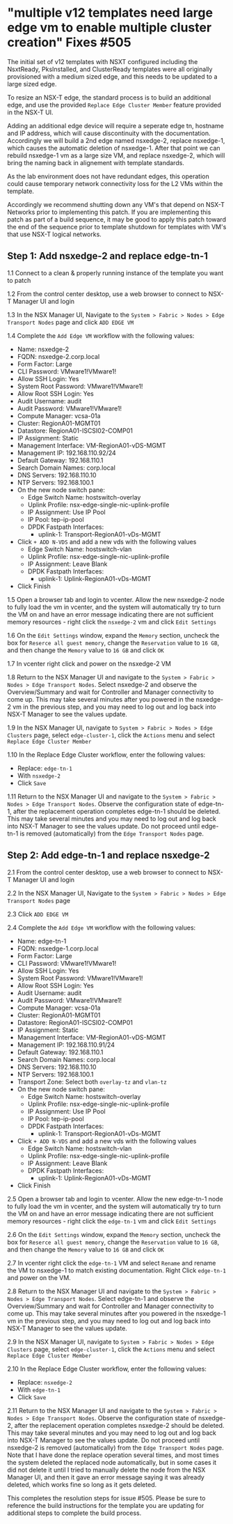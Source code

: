 # "multiple v12 templates need large edge vm to enable multiple cluster creation" Fixes #505 

The initial set of v12 templates with NSXT configured including the NsxtReady, PksInstalled, and ClusterReady templates were all originally provisioned with a medium sized edge, and this needs to be updated to a large sized edge. 

To resize an NSX-T edge, the standard process is to build an additional edge, and use the provided `Replace Edge Cluster Member` feature provided in the NSX-T UI. 

Adding an additional edge device will require a seperate edge tn, hostname and IP address, which will cause discontinuity with the documentation. Accordingly we will build a 2nd edge named nsxedge-2, replace nsxedge-1, which causes the automatic deletion of nsxedge-1. After that point we can rebuild nsxedge-1 vm as a large size VM, and replace nsxedge-2, which will bring the naming back in alignement with template standards. 

As the lab environment does not have redundant edges, this operation could cause temporary network connectivity loss for the L2 VMs within the template. 

Accordingly we recommend shutting down any VM's that depend on NSX-T Networks prior to implementing this patch. If you are implementing this patch as part of a build sequence, it may be good to apply this patch toward the end of the sequence prior to template shutdown for templates with VM's that use NSX-T logical networks. 

## Step 1: Add nsxedge-2 and replace edge-tn-1

1.1 Connect to a clean & properly running instance of the template you want to patch

1.2 From the control center desktop, use a web browser to connect to NSX-T Manager UI and login

1.3 In the NSX Manager UI, Navigate to the `System > Fabric > Nodes > Edge Transport Nodes` page and click `ADD EDGE VM`

1.4 Complete the `Add Edge VM` workflow with the following values:

 - Name: nsxedge-2
 - FQDN: nsxedge-2.corp.local   
 - Form Factor: Large
 - CLI Password: VMware1!VMware1!
 - Allow SSH Login: Yes
 - System Root Password: VMware1!VMware1!
 - Allow Root SSH Login: Yes
 - Audit Username: audit
 - Audit Password: VMware1!VMware1!
 - Compute Manager: vcsa-01a
 - Cluster: RegionA01-MGMT01
 - Datastore: RegionA01-ISCSI02-COMP01
 - IP Assignment: Static
 - Management Interface: VM-RegionA01-vDS-MGMT
 - Management IP: 192.168.110.92/24
 - Default Gateway: 192.168.110.1
 - Search Domain Names: corp.local
 - DNS Servers: 192.168.110.10
 - NTP Servers: 192.168.100.1
 - On the new node switch pane:
   - Edge Switch Name: hostswitch-overlay
   - Uplink Profile: nsx-edge-single-nic-uplink-profile
   - IP Assignment: Use IP Pool
   - IP Pool: tep-ip-pool
   - DPDK Fastpath Interfaces:
     - uplink-1: Transport-RegionA01-vDs-MGMT
 - Click `+ ADD N-VDS` and add a new vds with the following values
   - Edge Switch Name: hostswitch-vlan
   - Uplink Profile: nsx-edge-single-nic-uplink-profile
   - IP Assignment: Leave Blank
   - DPDK Fastpath Interfaces:
     - uplink-1: Uplink-RegionA01-vDs-MGMT
 - Click Finish

1.5 Open a browser tab and login to vcenter. Allow the new nsxedge-2 node to fully load the vm in vcenter, and the system will automatically try to turn the VM on and have an error message indicating there are not sufficient memory resources - right click the `nsxedge-2` vm and click `Edit Settings`

1.6 On the `Edit Settings` window, expand the `Memory` section, uncheck the box for `Reserce all guest memory`, change the `Reservation` value to `16 GB`, and then change the `Memory` value to `16 GB` and click `OK`

1.7 In vcenter right click and power on the nsxedge-2 VM

1.8 Return to the NSX Manager UI and navigate to the `System > Fabric > Nodes > Edge Transport Nodes`. Select nsxedge-2 and observe the Overview/Summary and wait for Controller and Manager connectivity to come up. This may take several minutes after you powered in the nsxedge-2 vm in the previous step, and you may need to log out and log back into NSX-T Manager to see the values update.

1.9 In the NSX Manager UI, navigate to `System > Fabric > Nodes > Edge Clusters` page, select `edge-cluster-1`, click the `Actions` menu and select `Replace Edge Cluster Member`

1.10 In the Replace Edge Cluster workflow, enter the following values:

- Replace: `edge-tn-1` 
- With `nsxedge-2`
- Click `Save`

1.11 Return to the NSX Manager UI and navigate to the `System > Fabric > Nodes > Edge Transport Nodes`. Observe the configuration state of edge-tn-1, after the replacement operation completes edge-tn-1 should be deleted. This may take several minutes and you may need to log out and log back into NSX-T Manager to see the values update. Do not proceed until edge-tn-1 is removed (automatically) from the `Edge Transport Nodes` page.

## Step 2: Add edge-tn-1 and replace nsxedge-2

2.1 From the control center desktop, use a web browser to connect to NSX-T Manager UI and login

2.2 In the NSX Manager UI, Navigate to the `System > Fabric > Nodes > Edge Transport Nodes` page

2.3 Click `ADD EDGE VM`

2.4 Complete the `Add Edge VM` workflow with the following values:

 - Name: edge-tn-1
 - FQDN: nsxedge-1.corp.local   
 - Form Factor: Large
 - CLI Password: VMware1!VMware1!
 - Allow SSH Login: Yes
 - System Root Password: VMware1!VMware1!
 - Allow Root SSH Login: Yes
 - Audit Username: audit
 - Audit Password: VMware1!VMware1!
 - Compute Manager: vcsa-01a
 - Cluster: RegionA01-MGMT01
 - Datastore: RegionA01-ISCSI02-COMP01
 - IP Assignment: Static
 - Management Interface: VM-RegionA01-vDS-MGMT
 - Management IP: 192.168.110.91/24
 - Default Gateway: 192.168.110.1
 - Search Domain Names: corp.local
 - DNS Servers: 192.168.110.10
 - NTP Servers: 192.168.100.1
 - Transport Zone: Select both `overlay-tz` and `vlan-tz`
 - On the new node switch pane:
   - Edge Switch Name: hostswitch-overlay
   - Uplink Profile: nsx-edge-single-nic-uplink-profile
   - IP Assignment: Use IP Pool
   - IP Pool: tep-ip-pool
   - DPDK Fastpath Interfaces:
     - uplink-1: Transport-RegionA01-vDs-MGMT
 - Click `+ ADD N-VDS` and add a new vds with the following values
   - Edge Switch Name: hostswitch-vlan
   - Uplink Profile: nsx-edge-single-nic-uplink-profile
   - IP Assignment: Leave Blank
   - DPDK Fastpath Interfaces:
     - uplink-1: Uplink-RegionA01-vDs-MGMT
 - Click Finish

2.5 Open a browser tab and login to vcenter. Allow the new edge-tn-1 node to fully load the vm in vcenter, and the system will automatically try to turn the VM on and have an error message indicating there are not sufficient memory resources - right click the `edge-tn-1` vm and click `Edit Settings`

2.6 On the `Edit Settings` window, expand the `Memory` section, uncheck the box for `Reserce all guest memory`, change the `Reservation` value to `16 GB`, and then change the `Memory` value to `16 GB` and click `OK`

2.7 In vcenter right click the `edge-tn-1` VM and select `Rename` and rename the VM to nsxedge-1 to match existing documentation. Right Click `edge-tn-1` and power on the VM.

2.8 Return to the NSX Manager UI and navigate to the `System > Fabric > Nodes > Edge Transport Nodes`. Select edge-tn-1 and observe the Overview/Summary and wait for Controller and Manager connectivity to come up. This may take several minutes after you powered in the nsxedge-1 vm in the previous step, and you may need to log out and log back into NSX-T Manager to see the values update.

2.9 In the NSX Manager UI, navigate to `System > Fabric > Nodes > Edge Clusters` page, select `edge-cluster-1`, click the `Actions` menu and select `Replace Edge Cluster Member`

2.10 In the Replace Edge Cluster workflow, enter the following values:

- Replace: `nsxedge-2` 
- With `edge-tn-1`
- Click `Save`

2.11 Return to the NSX Manager UI and navigate to the `System > Fabric > Nodes > Edge Transport Nodes`. Observe the configuration state of nsxedge-2, after the replacement operation completes nsxedge-2 should be deleted. This may take several minutes and you may need to log out and log back into NSX-T Manager to see the values update. Do not proceed until nsxedge-2 is removed (automatically) from the `Edge Transport Nodes` page. Note that I have done the replace operation several times, and most times the system deleted the replaced node automatically, but in some cases it did not delete it until I tried to manually delete the node from the NSX Manager UI, and then it gave an error message saying it was already deleted, which works fine so long as it gets deleted.

This completes the resolution steps for issue #505. Please be sure to reference the build instructions for the template you are updating for additional steps to complete the build process.


